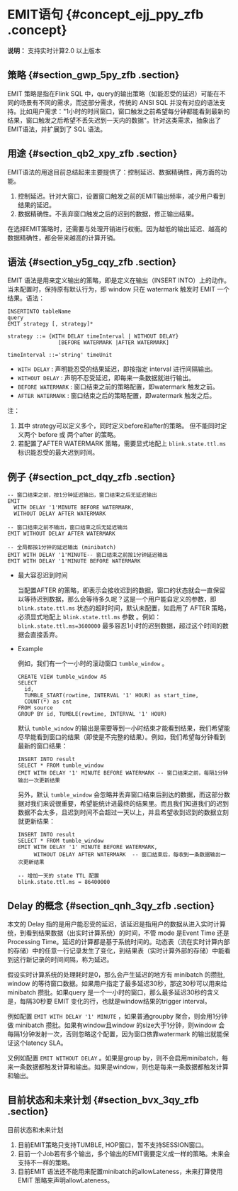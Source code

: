 # EMIT语句 {#concept_ejj_ppy_zfb .concept}

**说明：** 支持实时计算2.0 以上版本

## 策略 {#section_gwp_5py_zfb .section}

EMIT 策略是指在Flink SQL 中，query的输出策略（如能忍受的延迟）可能在不同的场景有不同的需求，而这部分需求，传统的 ANSI SQL 并没有对应的语法支持。比如用户需求："1小时的时间窗口，窗口触发之前希望每分钟都能看到最新的结果，窗口触发之后希望不丢失迟到一天内的数据"。针对这类需求，抽象出了EMIT语法，并扩展到了 SQL 语法。

## 用途 {#section_qb2_xpy_zfb .section}

EMIT语法的用途目前总结起来主要提供了：控制延迟、数据精确性，两方面的功能。

1.  控制延迟。针对大窗口，设置窗口触发之前的EMIT输出频率，减少用户看到结果的延迟。
2.  数据精确性。不丢弃窗口触发之后的迟到的数据，修正输出结果。

在选择EMIT策略时，还需要与处理开销进行权衡。因为越低的输出延迟、越高的数据精确性，都会带来越高的计算开销。

## 语法 {#section_y5g_cqy_zfb .section}

EMIT 语法是用来定义输出的策略，即是定义在输出（INSERT INTO）上的动作。当未配置时，保持原有默认行为，即 window 只在 watermark 触发时 EMIT 一个结果。语法：

```
INSERTINTO tableName
query
EMIT strategy [, strategy]*

strategy ::= {WITH DELAY timeInterval | WITHOUT DELAY} 
                [BEFORE WATERMARK |AFTER WATERMARK]

timeInterval ::='string' timeUnit

```

-   `WITH DELAY` : 声明能忍受的结果延迟，即按指定 interval 进行间隔输出。
-   `WITHOUT DELAY` : 声明不忍受延迟，即每来一条数据就进行输出。
-   `BEFORE WATERMARK` : 窗口结束之前的策略配置，即watermark 触发之前。
-   `AFTER WATERMARK` : 窗口结束之后的策略配置，即watermark 触发之后。

注：

1.  其中 strategy可以定义多个，同时定义before和after的策略。 但不能同时定义两个 before 或 两个after 的策略。
2.  若配置了AFTER WATERMARK 策略，需要显式地配上 `blink.state.ttl.ms` 标识能忍受的最大迟到时间。

## 例子 {#section_pct_dqy_zfb .section}

```
-- 窗口结束之前，按1分钟延迟输出，窗口结束之后无延迟输出
EMIT 
  WITH DELAY '1'MINUTE BEFORE WATERMARK,
  WITHOUT DELAY AFTER WATERMARK

-- 窗口结束之前不输出，窗口结束之后无延迟输出
EMIT WITHOUT DELAY AFTER WATERMARK

-- 全局都按1分钟的延迟输出 (minibatch)
EMIT WITH DELAY '1'MINUTE-- 窗口结束之前按1分钟延迟输出
EMIT WITH DELAY '1'MINUTE BEFORE WATERMARK

```

-   最大容忍迟到时间

    当配置AFTER 的策略，即表示会接收迟到的数据，窗口的状态就会一直保留以等待迟到数据，那么会等待多久呢？这是一个用户能自定义的参数，即 `blink.state.ttl.ms` 状态的超时时间，默认未配置，如启用了 AFTER 策略，必须显式地配上 `blink.state.ttl.ms` 参数 。例如：`blink.state.ttl.ms=3600000` 最多容忍1小时的迟到数据，超过这个时间的数据会直接丢弃。

-   Example

    例如，我们有一个一小时的滚动窗口 `tumble_window` 。

    ```
    CREATE VIEW tumble_window AS
    SELECT 
      id,
      TUMBLE_START(rowtime, INTERVAL '1' HOUR) as start_time,
      COUNT(*) as cnt
    FROM source
    GROUP BY id, TUMBLE(rowtime, INTERVAL '1' HOUR)
    
    ```

    默认 `tumble_window` 的输出是需要等到一小时结束才能看到结果，我们希望能尽早能看到窗口的结果（即使是不完整的结果）。例如，我们希望每分钟看到最新的窗口结果：

    ```
    INSERT INTO result
    SELECT * FROM tumble_window
    EMIT WITH DELAY '1' MINUTE BEFORE WATERMARK -- 窗口结束之前，每隔1分钟输出一次更新结果
    
    ```

    另外，默认 `tumble_window` 会忽略并丢弃窗口结束后到达的数据，而这部分数据对我们来说很重要，希望能统计进最终的结果里。而且我们知道我们的迟到数据不会太多，且迟到时间不会超过一天以上，并且希望收到迟到的数据立刻就更新结果：

    ```
    INSERT INTO result
    SELECT * FROM tumble_window
    EMIT WITH DELAY '1' MINUTE BEFORE WATERMARK, 
         WITHOUT DELAY AFTER WATERMARK  -- 窗口结束后，每收到一条数据输出一次更新结果
    
    -- 增加一天的 state TTL 配置
    blink.state.ttl.ms = 86400000
    
    ```


## Delay 的概念 {#section_qnh_3qy_zfb .section}

本文的 Delay 指的是用户能忍受的延迟，该延迟是指用户的数据从进入实时计算统，到看到结果数据（出实时计算系统）的时间，不管 mode 是Event Time 还是Processing Time。延迟的计算都是基于系统时间的。动态表（流在实时计算内部的存储）中的任意一行记录发生了变化，到结果表（实时计算外部的存储）中能看到这行新记录的时间间隔，称为延迟。

假设实时计算系统的处理耗时是0，那么会产生延迟的地方有 minibatch 的攒批, window 的等待窗口数据。如果用户指定了最多延迟30秒，那这30秒可以用来给 minibatch 攒批。如果query 是一个一小时的窗口，那么最多延迟30秒的含义是，每隔30秒要 EMIT 变化的行，也就是window结果的trigger interval。

例如配置 `EMIT WITH DELAY '1' MINUTE` ，如果普通groupby 聚合，则会用1分钟做 minibatch 攒批。如果有window且window 的size大于1分钟，则window 会每隔1分钟发射一次，否则忽略这个配置，因为窗口依靠watermark 的输出就能保证这个latency SLA。

又例如配置 `EMIT WITHOUT DELAY` 。如果是group by，则不会启用minibatch，每来一条数据都触发计算和输出。如果是window，则也是每来一条数据都触发计算和输出。

## 目前状态和未来计划 {#section_bvx_3qy_zfb .section}

目前状态和未来计划

1.  目前EMIT策略只支持TUMBLE, HOP窗口，暂不支持SESSION窗口。
2.  目前一个Job若有多个输出，多个输出的EMIT需要定义成一样的策略。未来会支持不一样的策略。
3.  目前EMIT 语法还不能用来配置minibatch的allowLateness，未来打算使用EMIT 策略来声明allowLateness。

